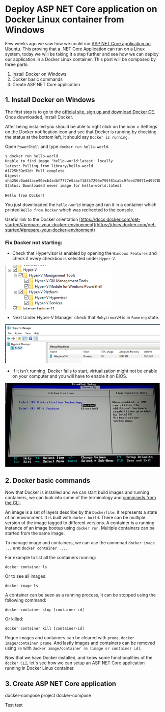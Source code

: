 # Deploy ASP NET Core application on Docker Linux container from Windows

Few weeks ago we saw how we could run [ASP NET Core application on Ubuntu](https://kimsereyblog.blogspot.com/2018/06/asp-net-core-with-nginx.html). This proving that a .NET Core Application can run on a Linux system, today we will be taking it a step further and see how we can deploy our application in a Docker Linux container. This post will be composed by three parts:

1. Install Docker on Windows
2. Docker basic commands
3. Create ASP NET Core application

## 1. Install Docker on Windows

The first step is to go to the [official site, sign up and download Docker CE](https://store.docker.com/editions/community/docker-ce-desktop-windows).
Once downloaded, install Docker.

After being installed you should be able to right click on the icon > Settings on the Docker notification icon and see that Docker is running by checking the status at the bottom left, it should say `Docker is running`.

Open `PowerShell` and type `docker run hello-world`.

```
$ docker run hello-world
Unable to find image 'hello-world:latest' locally
latest: Pulling from library/hello-world
d1725b59e92d: Pull complete
Digest: sha256:0add3ace90ecb4adbf7777e9aacf18357296e799f81cabc9fde470971e499788
Status: Downloaded newer image for hello-world:latest

Hello from Docker!
```

You just downloaded the `hello-world` image and ran it in a container which printed `Hello from Docker` which was redirected to the console.

Useful link to the Docker orientation [https://docs.docker.com/get-started/#prepare-your-docker-environment](https://docs.docker.com/get-started/#prepare-your-docker-environment)


### Fix Docker not starting:

 - Check that Hypervisor is enabled by opening the `Windows Features` and check if every checkbox is selected under `Hyper-V`.
 
 ![windowsfeatures](https://raw.githubusercontent.com/Kimserey/BlogArchive/master/img/20180929_docker/docker_2.PNG)

- Next Under Hyper-V Manager check that `MobyLinuxVM` is in `Running` state.

![hypervmanager](https://raw.githubusercontent.com/Kimserey/BlogArchive/master/img/20180929_docker/docker_1.PNG)

- If it isn't running, Docker fails to start, virtualization might not be enable on your computer and you will have to enable it on BIOS.

![bios](https://raw.githubusercontent.com/Kimserey/BlogArchive/master/img/20180929_docker/docker_3.jpeg)

## 2. Docker basic commands

Now that Docker is installed and we can start build images and running containers, we can look into some of the terminology and [commands from the CLI](https://docs.docker.com/engine/reference/commandline/cli/).

An image is a set of layers describe by the `Dockerfile`. It represents a state of an environment. It is built with `docker build`. There can be multiple version of the image tagged to different versions. A container is a running instance of an image bootup using `docker run`. Multiple containers can be started from the same image.

To manage image and containers, we can use the commnad `docker image ...` and `docker container ...`.

For example to list all the containers running:

```
docker container ls
```

Or to see all images:

```
docker image ls
```

A container can be seen as a running process, it can be stopped using the following command:

```
docker container stop [container-id]
```

Or killed:

```
docker container kill [container-id]
```

Rogue images and containers can be cleared with `prune`, `docker image/container prune`.
And lastly images and containers can be removed using `rm` with `docker image/container rm [image or container id]`.

Now that we have Docker installed, and know some functionalities of the `docker CLI`, let's see how we can setup an ASP NET Core application running in Docker Linux container.

## 3. Create ASP NET Core application

docker-compose project
docker-compose

Test test


